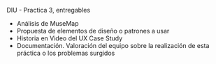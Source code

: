 DIU - Practica 3, entregables

- Análisis de MuseMap
- Propuesta de elementos de diseño o patrones a usar
- Historia en Video del UX Case Study
- Documentación. Valoración del equipo sobre la realización de esta práctica o los problemas surgidos
